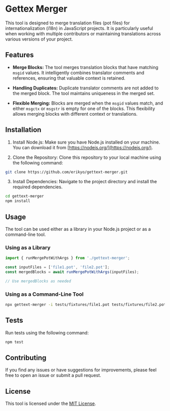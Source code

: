 # Gettex Merger

This tool is designed to merge translation files (pot files) for internationalization (i18n) in JavaScript projects. It is particularly useful when working with multiple contributors or maintaining translations across various versions of your project.

## Features

- **Merge Blocks:** The tool merges translation blocks that have matching `msgid` values. It intelligently combines translator comments and references, ensuring that valuable context is retained.

- **Handling Duplicates:** Duplicate translator comments are not added to the merged block. The tool maintains uniqueness in the merged set.

- **Flexible Merging:** Blocks are merged when the `msgid` values match, and either `msgctx` or `msgstr` is empty for one of the blocks. This flexibility allows merging blocks with different context or translations.

## Installation

1. Install Node.js: Make sure you have Node.js installed on your machine. You can download it from [https://nodejs.org/](https://nodejs.org/).

2. Clone the Repository: Clone this repository to your local machine using the following command:

```bash
git clone https://github.com/erikyo/gettext-merger.git
```

3. Install Dependencies: Navigate to the project directory and install the required dependencies.

```bash
cd gettext-merger
npm install
```

## Usage

The tool can be used either as a library in your Node.js project or as a command-line tool.

### Using as a Library

```typescript
import { runMergePotWithArgs } from './gettext-merger';

const inputFiles = ['file1.pot', 'file2.pot'];
const mergedBlocks = await runMergePotWithArgs(inputFiles);

// Use mergedBlocks as needed
```

### Using as a Command-Line Tool

```bash
npx gettext-merger -i tests/fixtures/file1.pot tests/fixtures/file2.pot -o tests/fixtures/potfile.pot
```

## Tests

Run tests using the following command:

```bash
npm test
```

## Contributing

If you find any issues or have suggestions for improvements, please feel free to open an issue or submit a pull request.

## License

This tool is licensed under the [MIT License](LICENSE).
